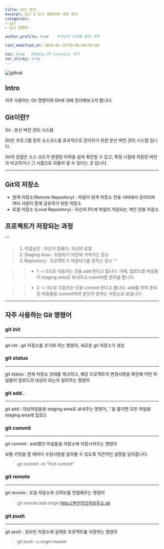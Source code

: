 ```yaml
---
title: Git 정리
excerpt: Git & Git 명령어에 대한 정리
categories:
- git
- git 명령어

author_profile: true    #작성자 프로필 출력 여부

last_modified_at: 2020-01-15T16:00:00+09:00

toc: true   #Table Of Contents 목차 
toc_sticky: true
---
```


![github](https://user-images.githubusercontent.com/47733530/72419812-df6e0780-37c0-11ea-907c-1fd2bace1f6d.png)

## Intro
자주 사용하는 Git 명령어와 Git에 대해 정리해보고자 합니다.

## Git이란?
Git : 분산 버전 관리 시스템

Git은 프로그램 등의 소스코드를 효과적으로 관리하기 위한 분산 버전 관리 시스템 입니다.

Git의 장점은 소스 코드가 변경된 이력을 쉽게 확인할 수 있고, 특정 시점에 저장된 버전과 비교하거나 그 시점으로 되돌아 갈 수 있다는 것 입니다.  

---

## Git의 저장소

- 원격 저장소(Remote Repository) : 파일이 원격 저장소 전용 서버에서 관리되며 여러 사람이 함께 공유하기 위한 저장소
- 로컬 저장소 (Local Repository) : 자신의 PC에 파일이 저장되는 개인 전용 저장소

## 프로젝트가 저장되는 과정
'''
> 1. 작업공간 : 자신의 컴퓨터, 자신의 로컬
> 2. Staging Area : 저장되기 이전에 거쳐가는 장소
> 3. Repository : 프로젝트가 저장되기를 원하는 장소
'''

>> - 1 -> 2으로 이동하는 것을 add 한다고 합니다. 이때, 업로드할 파일들이 staging area로 보내지고 commit할 준비를 합니다.

>> - 2 -> 3으로 이동하는 것을 commit 한다고 합니다. add를 하여 준비 된 파일들을 commit하여 본인이 원하는 저장소로 보냅니다.  

---

## 자주 사용하는 Git 명령어
### git init

---

git init : git 저장소를 초기화 하는 명령어, 새로운 git 저장소가 생성

### git status

---

git status : 현재 저장소 상태를 체크하고, 해당 프로젝트의 변경사항을 확인해 어떤 파일들이 업로드의 대상이 되는지 알려주는 명령어


### git add .

---

git add : 대상파일들을 staging area로 보내주는 명령어, '.'을 붙이면 모든 파일을 staging area에 업로드

### git commit

---

git commit : add했던 파일들을 저장소에 저장시켜주는 명령어

보통 커밋을 할 때마다 수정사항을 알아볼 수 있도록 직관적인 설명을 달아줍니다.

> git commit -m "first commit"


### git remote

---

git remote : 로컬 저장소와 깃허브를 연결해주는 명령어

> git remote add origin http://본인의깃허브주소.git

### git push

---

git push : 온라인 저장소에 실제로 프로젝트를 저장하는 명령어 

> git push -u origin master